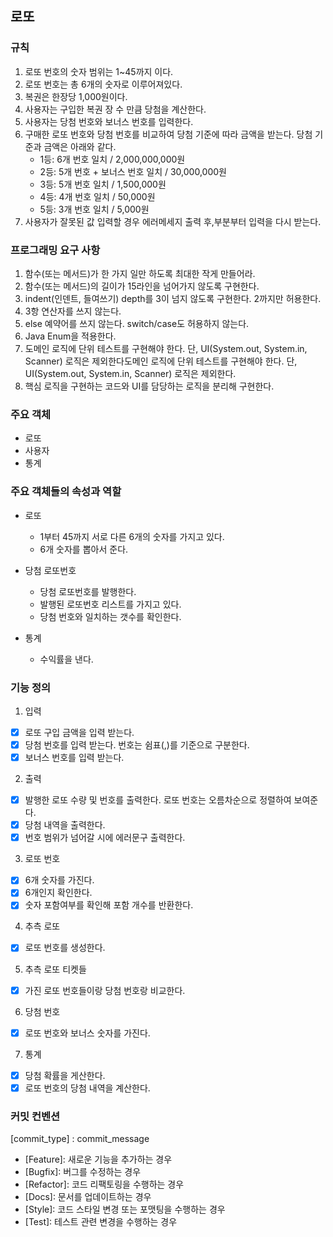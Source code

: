 ## 로또

### 규칙
1. 로또 번호의 숫자 범위는 1~45까지 이다.
2. 로또 번호는 총 6개의 숫자로 이루어져있다.
3. 복권은 한장당 1,000원이다.
4. 사용자는 구입한 복권 장 수 만큼 당첨을 계산한다.
5. 사용자는 당첨 번호와 보너스 번호를 입력한다.
6. 구매한 로또 번호와 당첨 번호를 비교하여 당첨 기준에 따라 금액을 받는다. 당첨 기준과 금액은 아래와 같다.
    - 1등: 6개 번호 일치 / 2,000,000,000원
    - 2등: 5개 번호 + 보너스 번호 일치 / 30,000,000원
    - 3등: 5개 번호 일치 / 1,500,000원
    - 4등: 4개 번호 일치 / 50,000원
    - 5등: 3개 번호 일치 / 5,000원
7. 사용자가 잘못된 값 입력할 경우 에러메세지 출력 후,부분부터 입력을 다시 받는다.

### 프로그래밍 요구 사항
1. 함수(또는 메서드)가 한 가지 일만 하도록 최대한 작게 만들어라.
2. 함수(또는 메서드)의 길이가 15라인을 넘어가지 않도록 구현한다.
3. indent(인덴트, 들여쓰기) depth를 3이 넘지 않도록 구현한다. 2까지만 허용한다.
4. 3항 연산자를 쓰지 않는다.
5. else 예약어를 쓰지 않는다. switch/case도 허용하지 않는다.
6. Java Enum을 적용한다.
7. 도메인 로직에 단위 테스트를 구현해야 한다. 단, UI(System.out, System.in, Scanner) 로직은 제외한다도메인 로직에 단위 테스트를 구현해야 한다. 단, UI(System.out, System.in, Scanner) 로직은 제외한다.
8. 핵심 로직을 구현하는 코드와 UI를 담당하는 로직을 분리해 구현한다.

### 주요 객체
- 로또
- 사용자
- 통계

### 주요 객체들의 속성과 역할
- 로또
  - 1부터 45까지 서로 다른 6개의 숫자를 가지고 있다.
  - 6개 숫자를 뽑아서 준다.

- 당첨 로또번호
  - 당첨 로또번호를 발행한다.
  - 발행된 로또번호 리스트를 가지고 있다.
  - 당첨 번호와 일치하는 갯수를 확인한다.

- 통계
  - 수익률을 낸다.
### 기능 정의
1. 입력
- [x] 로또 구입 금액을 입력 받는다.
- [x] 당첨 번호를 입력 받는다. 번호는 쉼표(,)를 기준으로 구분한다.
- [x] 보너스 번호를 입력 받는다.

2. 출력
- [x] 발행한 로또 수량 및 번호를 출력한다. 로또 번호는 오름차순으로 정렬하여 보여준다.
- [x] 당첨 내역을 출력한다.
- [x] 번호 범위가 넘어갈 시에 에러문구 출력한다.

3. 로또 번호
- [x] 6개 숫자를 가진다.
- [x] 6개인지 확인한다.
- [x] 숫자 포함여부를 확인해 포함 개수를 반환한다.

4. 추측 로또 
- [x] 로또 번호를 생성한다.

5. 추측 로또 티켓들
- [x] 가진 로또 번호들이랑 당첨 번호랑 비교한다.

6. 당첨 번호
- [x] 로또 번호와 보너스 숫자를 가진다.

7. 통계
- [x] 당첨 확률을 게산한다. 
- [x] 로또 번호의 당첨 내역을 계산한다.

### 커밋 컨벤션
[commit_type] : commit_message
- [Feature]: 새로운 기능을 추가하는 경우
- [Bugfix]: 버그를 수정하는 경우
- [Refactor]: 코드 리팩토링을 수행하는 경우
- [Docs]: 문서를 업데이트하는 경우
- [Style]: 코드 스타일 변경 또는 포맷팅을 수행하는 경우
- [Test]: 테스트 관련 변경을 수행하는 경우
